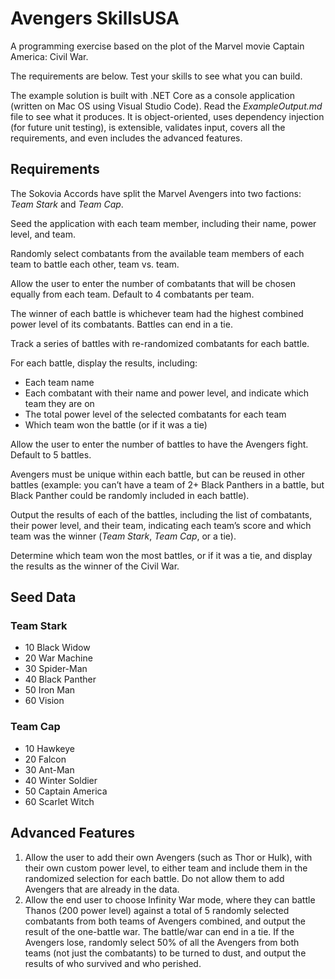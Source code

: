 # Avengers SkillsUSA

A programming exercise based on the plot of the Marvel movie Captain America: Civil War.

The requirements are below.  Test your skills to see what you can build.

The example solution is built with .NET Core as a console application (written on Mac OS using Visual Studio Code).  Read the *ExampleOutput.md* file to see what it produces.  It is object-oriented, uses dependency injection (for future unit testing), is extensible, validates input, covers all the requirements, and even includes the advanced features.

## Requirements

The Sokovia Accords have split the Marvel Avengers into two factions: *Team Stark* and *Team Cap*.

Seed the application with each team member, including their name, power level, and team.

Randomly select combatants from the available team members of each team to battle each other, team vs. team.

Allow the user to enter the number of combatants that will be chosen equally from each team.  Default to 4 combatants per team.

The winner of each battle is whichever team had the highest combined power level of its combatants.  Battles can end in a tie.

Track a series of battles with re-randomized combatants for each battle.

For each battle, display the results, including:

* Each team name
* Each combatant with their name and power level, and indicate which team they are on
* The total power level of the selected combatants for each team
* Which team won the battle (or if it was a tie)

Allow the user to enter the number of battles to have the Avengers fight.  Default to 5 battles.

Avengers must be unique within each battle, but can be reused in other battles (example: you can’t have a team of 2+ Black Panthers in a battle, but Black Panther could be randomly included in each battle).

Output the results of each of the battles, including the list of combatants, their power level, and their team, indicating each team’s score and which team was the winner (*Team Stark*, *Team Cap*, or a tie).

Determine which team won the most battles, or if it was a tie, and display the results as the winner of the Civil War.

## Seed Data

### Team Stark
* 10 Black Widow
* 20 War Machine
* 30 Spider-Man
* 40 Black Panther
* 50 Iron Man
* 60 Vision

### Team Cap
* 10 Hawkeye
* 20 Falcon
* 30 Ant-Man
* 40 Winter Soldier
* 50 Captain America
* 60 Scarlet Witch

## Advanced Features

1. Allow the user to add their own Avengers (such as Thor or Hulk), with their own custom power level, to either team and include them in the randomized selection for each battle.  Do not allow them to add Avengers that are already in the data.
2. Allow the end user to choose Infinity War mode, where they can battle Thanos (200 power level) against a total of 5 randomly selected combatants from both teams of Avengers combined, and output the result of the one-battle war.  The battle/war can end in a tie.  If the Avengers lose, randomly select 50% of all the Avengers from both teams (not just the combatants) to be turned to dust, and output the results of who survived and who perished.
